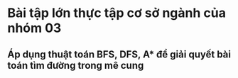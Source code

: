 # Bài tập lớn thực tập cơ sở ngành của nhóm 03

## Áp dụng thuật toán BFS, DFS, A* để giải quyết bài toán tìm đường trong mê cung
 
